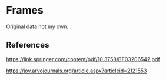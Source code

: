 # Frames

Original data not my own.

## References

https://link.springer.com/content/pdf/10.3758/BF03206542.pdf

https://jov.arvojournals.org/article.aspx?articleid=2121553

